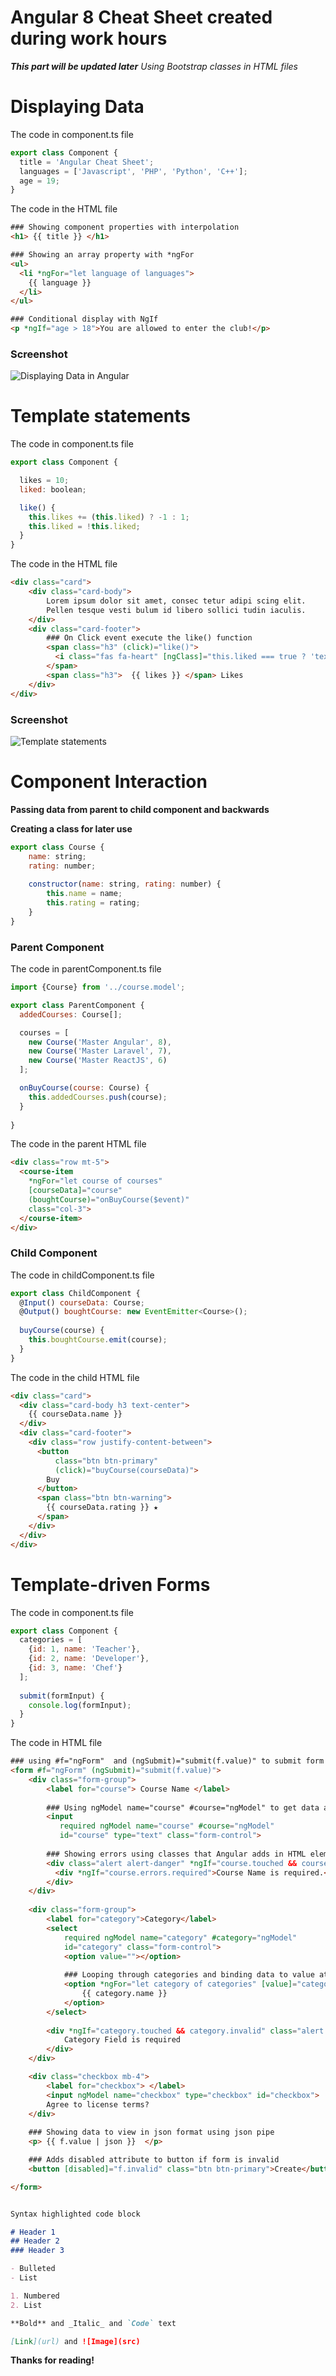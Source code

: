 # Angular 8 Cheat Sheet created during work hours

_**This part will be updated later**_ 
_Using Bootstrap classes in HTML files_


# Displaying Data

The code in component.ts file
``` javascript
export class Component {
  title = 'Angular Cheat Sheet';
  languages = ['Javascript', 'PHP', 'Python', 'C++'];
  age = 19;
}
```

The code in the HTML file
<!-- {% raw %} -->
``` html
### Showing component properties with interpolation
<h1> {{ title }} </h1>

### Showing an array property with *ngFor
<ul>
  <li *ngFor="let language of languages">
    {{ language }}
  </li>
</ul>

### Conditional display with NgIf
<p *ngIf="age > 18">You are allowed to enter the club!</p>
```
<!-- {% endraw %} -->


### Screenshot
![Displaying Data in Angular](https://raw.githubusercontent.com/eneajaho/angular/master/img/1.png)


# Template statements

The code in component.ts file
``` javascript
export class Component {

  likes = 10;
  liked: boolean;

  like() {
    this.likes += (this.liked) ? -1 : 1;
    this.liked = !this.liked;
  }
}
```

The code in the HTML file
<!-- {% raw %} -->
``` html
<div class="card">
    <div class="card-body">
        Lorem ipsum dolor sit amet, consec tetur adipi scing elit.
        Pellen tesque vesti bulum id libero sollici tudin iaculis.
    </div>
    <div class="card-footer">
        ### On Click event execute the like() function
        <span class="h3" (click)="like()">
          <i class="fas fa-heart" [ngClass]="this.liked === true ? 'text-danger' : 'text-secondary'"></i>
        </span>
        <span class="h3">  {{ likes }} </span> Likes
    </div>
</div>
```
<!-- {% endraw %} -->

### Screenshot
![Template statements](https://raw.githubusercontent.com/eneajaho/angular/master/img/2.png)


# Component Interaction 
**Passing data from parent to child component and backwards**

**Creating a class for later use**
```javascript
export class Course {
    name: string;
    rating: number;
    
    constructor(name: string, rating: number) {
        this.name = name;
        this.rating = rating;
    }
}
```

### Parent Component
The code in parentComponent.ts file
``` javascript
import {Course} from '../course.model';

export class ParentComponent {
  addedCourses: Course[];

  courses = [
    new Course('Master Angular', 8),
    new Course('Master Laravel', 7),
    new Course('Master ReactJS', 6)
  ];

  onBuyCourse(course: Course) {
    this.addedCourses.push(course);
  }
  
}
```

The code in the parent HTML file
<!-- {% raw %} -->
```html
<div class="row mt-5">
  <course-item
    *ngFor="let course of courses"
    [courseData]="course"
    (boughtCourse)="onBuyCourse($event)"
    class="col-3">
  </course-item>
</div>
```
<!-- {% endraw %} -->


### Child Component

The code in childComponent.ts file
``` javascript
export class ChildComponent {
  @Input() courseData: Course;
  @Output() boughtCourse: new EventEmitter<Course>(); 
  
  buyCourse(course) {
    this.boughtCourse.emit(course);
  }
}
```

The code in the child HTML file
<!-- {% raw %} -->
``` html
<div class="card">
  <div class="card-body h3 text-center">
    {{ courseData.name }}
  </div>
  <div class="card-footer">
    <div class="row justify-content-between">
      <button
          class="btn btn-primary"
          (click)="buyCourse(courseData)">
        Buy
      </button>
      <span class="btn btn-warning">
        {{ courseData.rating }} ★
      </span>
    </div>
  </div>
</div>
```
<!-- {% endraw %} -->





# Template-driven Forms

The code in component.ts file
``` javascript
export class Component {
  categories = [
    {id: 1, name: 'Teacher'},
    {id: 2, name: 'Developer'},
    {id: 3, name: 'Chef'}
  ];
  
  submit(formInput) {
    console.log(formInput);
  }
}
```
The code in HTML file 
<!-- {% raw %} -->
``` html
### using #f="ngForm"  and (ngSubmit)="submit(f.value)" to submit form data
<form #f="ngForm" (ngSubmit)="submit(f.value)">
    <div class="form-group">
        <label for="course"> Course Name </label>
      
        ### Using ngModel name="course" #course="ngModel" to get data and input changes
        <input 
           required ngModel name="course" #course="ngModel" 
           id="course" type="text" class="form-control">
      
        ### Showing errors using classes that Angular adds in HTML elements
        <div class="alert alert-danger" *ngIf="course.touched && course.invalid">
          <div *ngIf="course.errors.required">Course Name is required.</div>
        </div>
    </div>
  
    <div class="form-group">
        <label for="category">Category</label>
        <select 
            required ngModel name="category" #category="ngModel" 
            id="category" class="form-control">
            <option value=""></option>
          
            ### Looping through categories and binding data to value attribute
            <option *ngFor="let category of categories" [value]="category.id"> 
                {{ category.name }}
            </option>
        </select>
        
        <div *ngIf="category.touched && category.invalid" class="alert alert-danger">
            Category Field is required
        </div>
    </div>

    <div class="checkbox mb-4">
        <label for="checkbox"> </label>
        <input ngModel name="checkbox" type="checkbox" id="checkbox">
        Agree to license terms?
    </div>
    
    ### Showing data to view in json format using json pipe
    <p> {{ f.value | json }}  </p>

    ### Adds disabled attribute to button if form is invalid
    <button [disabled]="f.invalid" class="btn btn-primary">Create</button>

</form>

```
<!-- {% endraw %} -->


```markdown

Syntax highlighted code block

# Header 1
## Header 2
### Header 3

- Bulleted
- List

1. Numbered
2. List

**Bold** and _Italic_ and `Code` text

[Link](url) and ![Image](src)
```


**Thanks for reading!**

